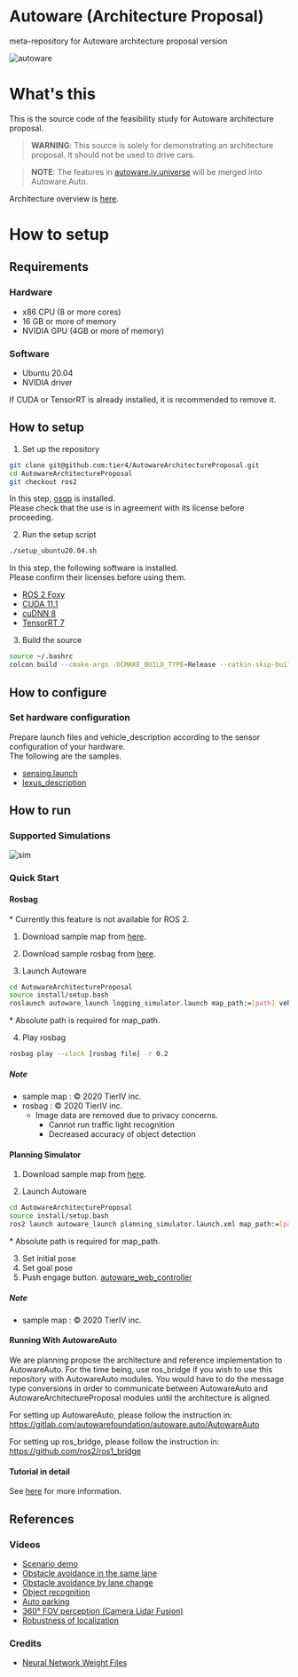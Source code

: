# Autoware (Architecture Proposal)

meta-repository for Autoware architecture proposal version

![autoware](https://user-images.githubusercontent.com/8327598/69472442-cca50b00-0ded-11ea-9da0-9e2302aa1061.png)

# What's this

This is the source code of the feasibility study for Autoware architecture proposal.

> **WARNING**: This source is solely for demonstrating an architecture proposal. It should not be used to drive cars.

> **NOTE**: The features in [autoware.iv.universe](https://github.com/tier4/autoware.iv.universe) will be merged into Autoware.Auto.

Architecture overview is [here](/design/Overview.md).

# How to setup

## Requirements

### Hardware

 - x86 CPU (8 or more cores)
 - 16 GB or more of memory
 - NVIDIA GPU (4GB or more of memory)

### Software

 - Ubuntu 20.04
 - NVIDIA driver

If CUDA or TensorRT is already installed, it is recommended to remove it.

## How to setup

1. Set up the repository

```sh
git clone git@github.com:tier4/AutowareArchitectureProposal.git
cd AutowareArchitectureProposal
git checkout ros2
```

In this step, [osqp](https://github.com/oxfordcontrol/osqp/blob/master/LICENSE) is installed.  
Please check that the use is in agreement with its license before proceeding.

2. Run the setup script

```sh
./setup_ubuntu20.04.sh
```

In this step, the following software is installed.  
Please confirm their licenses before using them.

- [ROS 2 Foxy](https://index.ros.org/doc/ros2/Releases/Release-Foxy-Fitzroy/)
- [CUDA 11.1](https://docs.nvidia.com/cuda/eula/index.html)
- [cuDNN 8](https://docs.nvidia.com/deeplearning/sdk/cudnn-sla/index.html)
- [TensorRT 7](https://docs.nvidia.com/deeplearning/sdk/tensorrt-sla/index.html)

3. Build the source

```sh
source ~/.bashrc
colcon build --cmake-args -DCMAKE_BUILD_TYPE=Release --catkin-skip-building-tests
```

## How to configure

### Set hardware configuration

Prepare launch files and vehicle_description according to the sensor configuration of your hardware.  
The following are the samples.

- [sensing.launch](https://github.com/tier4/autoware_launcher.universe/blob/master/sensing_launch/launch/sensing.launch)
- [lexus_description](https://github.com/tier4/lexus_description.iv.universe)

## How to run

### Supported Simulations

![sim](https://user-images.githubusercontent.com/8327598/79709776-0bd47b00-82fe-11ea-872e-d94ef25bc3bf.png)

### Quick Start

#### Rosbag

\* Currently this feature is not available for ROS 2.

1. Download sample map from [here](https://drive.google.com/open?id=1ovrJcFS5CZ2H51D8xVWNtEvj_oiXW-zk).

2. Download sample rosbag from [here](https://drive.google.com/open?id=1BFcNjIBUVKwupPByATYczv2X4qZtdAeD).
3. Launch Autoware

```sh
cd AutowareArchitectureProposal
source install/setup.bash
roslaunch autoware_launch logging_simulator.launch map_path:=[path] vehicle_model:=lexus sensor_model:=aip_xx1 rosbag:=true
```

\* Absolute path is required for map_path.

4. Play rosbag

```sh
rosbag play --clock [rosbag file] -r 0.2
```

##### Note

- sample map : © 2020 TierIV inc.
- rosbag : © 2020 TierIV inc.
  - Image data are removed due to privacy concerns.
    - Cannot run traffic light recognition
    - Decreased accuracy of object detection

#### Planning Simulator

1. Download sample map from [here](https://drive.google.com/open?id=197kgRfSomZzaSbRrjWTx614le2qN-oxx).

2. Launch Autoware

```sh
cd AutowareArchitectureProposal
source install/setup.bash
ros2 launch autoware_launch planning_simulator.launch.xml map_path:=[path] vehicle_model:=lexus sensor_model:=aip_xx1
```

\* Absolute path is required for map_path.

3. Set initial pose
4. Set goal pose
5. Push engage button.
   [autoware_web_controller](http://localhost:8085/autoware_web_controller/index.html)

##### Note

- sample map : © 2020 TierIV inc.

#### Running With AutowareAuto
We are planning propose the architecture and reference implementation to AutowareAuto.
For the time being, use ros_bridge if you wish to use this repository with AutowareAuto modules.
You would have to do the message type conversions in order to communicate between AutowareAuto and AutowareArchitectureProposal modules until the architecture is aligned.

For setting up AutowareAuto, please follow the instruction in: https://gitlab.com/autowarefoundation/autoware.auto/AutowareAuto

For setting up ros_bridge, please follow the instruction in: https://github.com/ros2/ros1_bridge

#### Tutorial in detail

See [here](./docs/SimulationTutorial.md) for more information.

## References

### Videos

- [Scenario demo](https://youtu.be/kn2bIU_g0oY)
- [Obstacle avoidance in the same lane](https://youtu.be/s_4fBDixFJc)
- [Obstacle avoidance by lane change](https://youtu.be/SCIceXW9sqM)
- [Object recognition](https://youtu.be/uhhMIxe1zxQ)
- [Auto parking](https://youtu.be/e9R0F0ZJbWE)
- [360° FOV perception (Camera Lidar Fusion)](https://youtu.be/whzx-2RkVBA)
- [Robustness of localization](https://youtu.be/ydPxWB2jVnM)

### Credits

- [Neural Network Weight Files](./docs/Credits.md)
